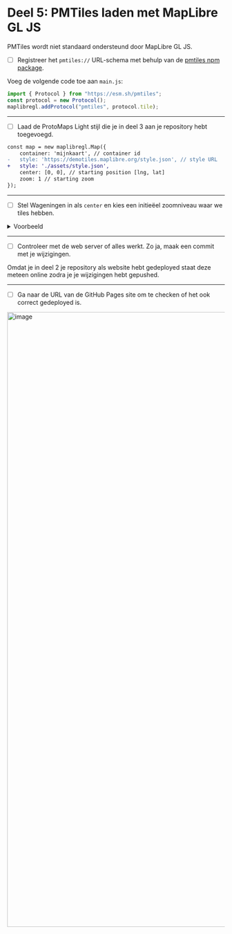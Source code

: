 # Deel 5: PMTiles laden met MapLibre GL JS

PMTiles wordt niet standaard ondersteund door MapLibre GL JS.

- [ ] Registreer het `pmtiles://` URL-schema met behulp van de [pmtiles npm package](https://www.npmjs.com/package/pmtiles).

Voeg de volgende code toe aan `main.js`:

```js
import { Protocol } from "https://esm.sh/pmtiles";
const protocol = new Protocol();
maplibregl.addProtocol("pmtiles", protocol.tile);
```

---

- [ ] Laad de ProtoMaps Light stijl die je in deel 3 aan je repository hebt toegevoegd.

```diff
const map = new maplibregl.Map({
    container: 'mijnkaart', // container id
-   style: 'https://demotiles.maplibre.org/style.json', // style URL
+   style: './assets/style.json',
    center: [0, 0], // starting position [lng, lat]
    zoom: 1 // starting zoom
});
```

---

- [ ] Stel Wageningen in als `center` en kies een initieëel zoomniveau waar we tiles hebben.

<details>
  <summary>Voorbeeld</summary>

```diff
const map = new maplibregl.Map({
    container: 'mijnkaart', // container id
    style: './assets/style.json',
-   center: [0, 0], // starting position [lng, lat]
+   center: [51.96857, 5.66509], // starting position [lng, lat]
-   zoom: 1 // starting zoom
+   zoom: 13 // starting zoom
});
```
</details>

---

- [ ] Controleer met de web server of alles werkt. Zo ja, maak een commit met je wijzigingen.

Omdat je in deel 2 je repository als website hebt gedeployed staat deze meteen online zodra je je wijzigingen hebt gepushed.

---

- [ ] Ga naar de URL van de GitHub Pages site om te checken of het ook correct gedeployed is.

<img width="1423" alt="image" src="https://github.com/user-attachments/assets/e3e1067c-46b0-4f67-a875-1e620b7c79c7" />
